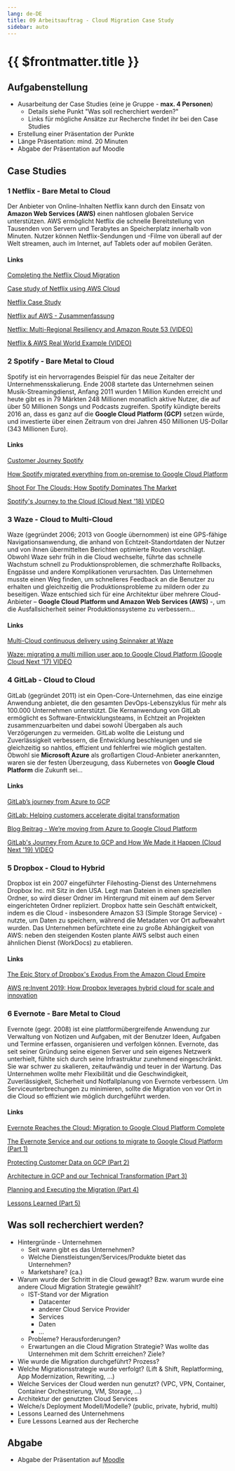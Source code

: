```yaml
---
lang: de-DE
title: 09 Arbeitsauftrag - Cloud Migration Case Study
sidebar: auto
---
```


# {{ $frontmatter.title }}

## Aufgabenstellung
* Ausarbeitung der Case Studies (eine je Gruppe - **max. 4 Personen**)
  * Details siehe Punkt "Was soll recherchiert werden?"
  * Links für mögliche Ansätze zur Recherche findet ihr bei den Case Studies
* Erstellung einer Präsentation der Punkte
* Länge Präsentation: mind. 20 Minuten
* Abgabe der Präsentation auf Moodle

## Case Studies

### 1 Netflix - Bare Metal to Cloud
Der Anbieter von Online-Inhalten Netflix kann durch den Einsatz von **Amazon Web Services (AWS)** einen nahtlosen globalen Service unterstützen. AWS ermöglicht Netflix die schnelle Bereitstellung von Tausenden von Servern und Terabytes an Speicherplatz innerhalb von Minuten. Nutzer können Netflix-Sendungen und -Filme von überall auf der Welt streamen, auch im Internet, auf Tablets oder auf mobilen Geräten.

#### Links
[Completing the Netflix Cloud Migration](https://about.netflix.com/en/news/completing-the-netflix-cloud-migration)

[Case study of Netflix using AWS Cloud](https://www.linkedin.com/pulse/case-study-netflix-using-aws-cloud-abhinav-singh)

[Netflix Case Study](https://aws.amazon.com/de/solutions/case-studies/netflix-case-study/)

[Netflix auf AWS - Zusammenfassung](https://aws.amazon.com/de/solutions/case-studies/netflix/)

[Netflix: Multi-Regional Resiliency and Amazon Route 53 (VIDEO)](https://www.youtube.com/watch?v=WDDkLOT8SCk&list=PLhr1KZpdzukdeX8mQ2qO73bg6UKQHYsHb&index=12)

[Netflix & AWS Real World Example (VIDEO)](https://www.youtube.com/watch?v=uLGYO09eCzo)

### 2 Spotify - Bare Metal to Cloud
Spotify ist ein hervorragendes Beispiel für das neue Zeitalter der Unternehmensskalierung. Ende 2008 startete das Unternehmen seinen Musik-Streamingdienst, Anfang 2011 wurden 1 Million Kunden erreicht und heute gibt es in 79 Märkten 248 Millionen monatlich aktive Nutzer, die auf über 50 Millionen Songs und Podcasts zugreifen. Spotify kündigte bereits 2016 an, dass es ganz auf die **Google Cloud Platform (GCP)** setzen würde, und investierte über einen Zeitraum von drei Jahren 450 Millionen US-Dollar (343 Millionen Euro).

#### Links
[Customer Journey Spotify](https://cloud.google.com/customers/spotify)

[How Spotify migrated everything from on-premise to Google Cloud Platform](https://www.computerworld.com/article/3427799/how-spotify-migrated-everything-from-on-premise-to-google-cloud-platform.html)

[Shoot For The Clouds: How Spotify Dominates The Market](https://www.softwareadvisoryservice.com/en/case-studies/shoot-for-the-clouds-how-spotify-dominates-the-market/)

[Spotify's Journey to the Cloud (Cloud Next '18) VIDEO](https://www.youtube.com/watch?v=5aBORQim-KM)


### 3 Waze - Cloud to Multi-Cloud
Waze (gegründet 2006; 2013 von Google übernommen) ist eine GPS-fähige Navigationsanwendung, die anhand von Echtzeit-Standortdaten der Nutzer und von ihnen übermittelten Berichten optimierte Routen vorschlägt. Obwohl Waze sehr früh in die Cloud wechselte, führte das schnelle Wachstum schnell zu Produktionsproblemen, die schmerzhafte Rollbacks, Engpässe und andere Komplikationen verursachten. Das Unternehmen musste einen Weg finden, um schnelleres Feedback an die Benutzer zu erhalten und gleichzeitig die Produktionsprobleme zu mildern oder zu beseitigen. Waze entschied sich für eine Architektur über mehrere Cloud-Anbieter – **Google Cloud Platform und Amazon Web Services (AWS)** -, um die Ausfallsicherheit seiner Produktionssysteme zu verbessern…

#### Links
[Multi-Cloud continuous delivery using Spinnaker at Waze](https://cloud.google.com/blog/products/gcp/guest-post-multi-cloud-continuous-delivery-using-spinnaker-at-waze)

[Waze: migrating a multi million user app to Google Cloud Platform (Google Cloud Next '17) VIDEO](https://www.youtube.com/watch?v=woazNHiP-r0)


### 4 GitLab - Cloud to Cloud
GitLab (gegründet 2011) ist ein Open-Core-Unternehmen, das eine einzige Anwendung anbietet, die den gesamten DevOps-Lebenszyklus für mehr als 100.000 Unternehmen unterstützt.
Die Kernanwendung von GitLab ermöglicht es Software-Entwicklungsteams, in Echtzeit an Projekten zusammenzuarbeiten und dabei sowohl Übergaben als auch Verzögerungen zu vermeiden. GitLab wollte die Leistung und Zuverlässigkeit verbessern, die Entwicklung beschleunigen und sie gleichzeitig so nahtlos, effizient und fehlerfrei wie möglich gestalten. Obwohl sie **Microsoft Azure** als großartigen Cloud-Anbieter anerkannten, waren sie der festen Überzeugung, dass Kubernetes von **Google Cloud Platform** die Zukunft sei… 

#### Links
[GitLab’s journey from Azure to GCP](https://about.gitlab.com/blog/2019/05/02/gitlab-journey-from-azure-to-gcp/)

[GitLab: Helping customers accelerate digital transformation](https://cloud.google.com/customers/gitlab)

[Blog Beitrag - We’re moving from Azure to Google Cloud Platform](https://about.gitlab.com/blog/2018/06/25/moving-to-gcp/)

[GitLab's Journey From Azure to GCP and How We Made it Happen (Cloud Next '19) VIDEO](https://www.youtube.com/watch?v=Ve_9mbJHPXQ&t=267s)


### 5 Dropbox - Cloud to Hybrid
Dropbox ist ein 2007 eingeführter Filehosting-Dienst des Unternehmens Dropbox Inc. mit Sitz in den USA. Legt man Dateien in einen speziellen Ordner, so wird dieser Ordner im Hintergrund mit einem auf dem Server eingerichteten Ordner repliziert.
Dropbox hatte sein Geschäft entwickelt, indem es die Cloud - insbesondere Amazon S3 (Simple Storage Service) - nutzte, um Daten zu speichern, während die Metadaten vor Ort aufbewahrt wurden.
Das Unternehmen befürchtete eine zu große Abhängigkeit von AWS: neben den steigenden Kosten plante AWS selbst auch einen ähnlichen Dienst (WorkDocs) zu etablieren.

#### Links
[The Epic Story of Dropbox's Exodus From the Amazon Cloud Empire](https://www.wired.com/2016/03/epic-story-dropboxs-exodus-amazon-cloud-empire/)

[AWS re:Invent 2019: How Dropbox leverages hybrid cloud for scale and innovation](https://www.youtube.com/watch?v=1_hKrGjYteQ)

### 6 Evernote - Bare Metal to Cloud
Evernote (gegr. 2008) ist eine plattformübergreifende Anwendung zur Verwaltung von Notizen und Aufgaben, mit der Benutzer Ideen, Aufgaben und Termine erfassen, organisieren und verfolgen können.
Evernote, das seit seiner Gründung seine eigenen Server und sein eigenes Netzwerk unterhielt, fühlte sich durch seine Infrastruktur zunehmend eingeschränkt. Sie war schwer zu skalieren, zeitaufwändig und teuer in der Wartung. Das Unternehmen wollte mehr Flexibilität und die Geschwindigkeit, Zuverlässigkeit, Sicherheit und Notfallplanung von Evernote verbessern. Um Serviceunterbrechungen zu minimieren, sollte die Migration von vor Ort in die Cloud so effizient wie möglich durchgeführt werden.

#### Links
[Evernote Reaches the Cloud: Migration to Google Cloud Platform Complete](https://evernote.com/blog/evernote-migration-to-google-cloud-platform/)

[The Evernote Service and our options to migrate to Google Cloud Platform (Part 1)](https://evernote.com/blog/part-1-our-options-to-migrate/)

[Protecting Customer Data on GCP (Part 2)](https://evernote.com/blog/part-2-protecting-customer-data-on-gcp/)

[Architecture in GCP and our Technical Transformation (Part 3)](https://evernote.com/blog/part-3-the-evernote-architecture-in-gcp/)

[Planning and Executing the Migration (Part 4)](https://evernote.com/blog/part-4-planning-and-executing-the-migration/)

[Lessons Learned (Part 5)](https://evernote.com/blog/part-5-conclusion-and-future/)


## Was soll recherchiert werden?
* Hintergründe - Unternehmen 
  * Seit wann gibt es das Unternehmen?
  * Welche Dienstleistungen/Services/Produkte bietet das Unternehmen?
  * Marketshare? (ca.)
* Warum wurde der Schritt in die Cloud gewagt? Bzw. warum wurde eine andere Cloud Migration Strategie gewählt?
  * IST-Stand vor der Migration 
    * Datacenter
    * anderer Cloud Service Provider
    * Services
    * Daten 
    * …
  * Probleme? Herausforderungen? 
  * Erwartungen an die Cloud Migration Strategie? Was wollte das Unternehmen mit dem Schritt erreichen? Ziele?
* Wie wurde die Migration durchgeführt? Prozess?
* Welche Migrationsstrategie wurde verfolgt? (Lift & Shift, Replatforming, App Modernization, Rewriting, …)
* Welche Services der Cloud werden nun genutzt? (VPC, VPN, Container, Container Orchestrierung, VM, Storage, …)
* Architektur der genutzten Cloud Services
* Welche/s Deployment Modell/Modelle? (public, private, hybrid, multi)
* Lessons Learned des Unternehmens
* Eure Lessons Learned aus der Recherche


## Abgabe
* Abgabe der Präsentation auf [Moodle](https://moodle.fh-campuswien.ac.at/mod/assign/view.php?id=698025)
